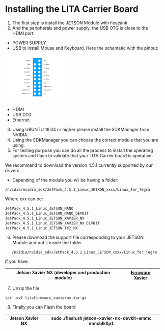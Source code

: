 # Installing the LITA Carrier Board

1. The first step is install the JETSON Module with heatsink. 
2. And the peripherals and power supply, the USB OTG is close to the HDMI port:

- POWER SUPPLY
- USB to install Mouse and Keyboard. Here the schematic with the pinout:

<img src="./images/USB_LITA.png" width="40%">

- HDMI
- USB OTG
- Ethernet

3. Using UBUNTU 18.04 or higher please install the SDKManager from NVIDIA.
4. Using the SDKManager you can choose the correct module that you are using.
5. For testing purpose you can do all the process to install the operating system and flash to validate that your LITA Carrier board is operative.

We recommend to download the version 4.5.1 currently supported by our drivers.
- Depending of the module you wil be having a folder:

```
/nvidia/nvidia_sdk/JetPack_4.5.1_Linux_JETXON_xxxx/Linux_for_Tegra
```

Where xxx can be:

``` 
JetPack_4.5.1_Linux_JETSON_NANO
JetPack_4.5.1_Linux_JETSON_NANO_DEVKIT
JetPack_4.5.1_Linux_JETSON_XAVIER_NX
JetPack_4.5.1_Linux_JETSON_XAVIER_NX_DEVKIT
JetPack_4.5.1_Linux_JETSON_TX2_NX  
```

6. Please download the support file corresponding to your JETSON Module and put it inside the folder 

```
   /nvidia/nvidia_sdk/JetPack_4.5.1_Linux_JETSON_xxxx/Linux_for_Tegra
```

If you have:

|Jetson Xavier NX (developer and production module)  | [Firmware Xavier](https://github.com/barovehicles/lita-carrier-board/blob/main/firmware/litafirmware_xaviernx.tar.gz)|
|----------------------------------------------------|------------------------------------------------------------------------------------------|


7. Unzip the file 

```
tar -xvf litafirmware_xaviernx.tar.gz
```

8. Finally you can Flash the board

| Jetson Xavier NX | sudo ./flash.sh jetson-xavier-nx-devkit-emmc mmcblk0p1 |
|------------------|--------------------------------------------------------|
